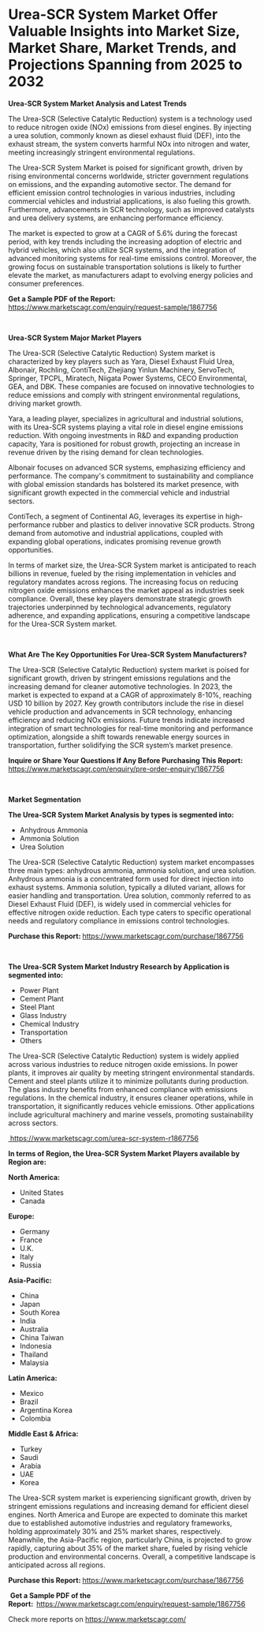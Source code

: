 <p><h1>Urea-SCR System Market Offer Valuable Insights into Market Size, Market Share, Market Trends, and Projections Spanning from 2025 to 2032</h1></p><p><strong>Urea-SCR System Market Analysis and Latest Trends</strong></p>
<p><p>The Urea-SCR (Selective Catalytic Reduction) system is a technology used to reduce nitrogen oxide (NOx) emissions from diesel engines. By injecting a urea solution, commonly known as diesel exhaust fluid (DEF), into the exhaust stream, the system converts harmful NOx into nitrogen and water, meeting increasingly stringent environmental regulations.</p><p>The Urea-SCR System Market is poised for significant growth, driven by rising environmental concerns worldwide, stricter government regulations on emissions, and the expanding automotive sector. The demand for efficient emission control technologies in various industries, including commercial vehicles and industrial applications, is also fueling this growth. Furthermore, advancements in SCR technology, such as improved catalysts and urea delivery systems, are enhancing performance efficiency.</p><p>The market is expected to grow at a CAGR of 5.6% during the forecast period, with key trends including the increasing adoption of electric and hybrid vehicles, which also utilize SCR systems, and the integration of advanced monitoring systems for real-time emissions control. Moreover, the growing focus on sustainable transportation solutions is likely to further elevate the market, as manufacturers adapt to evolving energy policies and consumer preferences.</p></p>
<p><strong>Get a Sample PDF of the Report:&nbsp;</strong> <a href="https://www.marketscagr.com/enquiry/request-sample/1867756?utm_campaign=2893&utm_medium=2&utm_source=Github&utm_content=ia&utm_term=28022025&utm_id=urea-scr-system">https://www.marketscagr.com/enquiry/request-sample/1867756</a></p>
<p>&nbsp;</p>
<p><strong>Urea-SCR System Major Market Players</strong></p>
<p><p>The Urea-SCR (Selective Catalytic Reduction) System market is characterized by key players such as Yara, Diesel Exhaust Fluid Urea, Albonair, Rochling, ContiTech, Zhejiang Yinlun Machinery, ServoTech, Springer, TPCPL, Miratech, Niigata Power Systems, CECO Environmental, GEA, and DBK. These companies are focused on innovative technologies to reduce emissions and comply with stringent environmental regulations, driving market growth.</p><p>Yara, a leading player, specializes in agricultural and industrial solutions, with its Urea-SCR systems playing a vital role in diesel engine emissions reduction. With ongoing investments in R&D and expanding production capacity, Yara is positioned for robust growth, projecting an increase in revenue driven by the rising demand for clean technologies.</p><p>Albonair focuses on advanced SCR systems, emphasizing efficiency and performance. The company's commitment to sustainability and compliance with global emission standards has bolstered its market presence, with significant growth expected in the commercial vehicle and industrial sectors.</p><p>ContiTech, a segment of Continental AG, leverages its expertise in high-performance rubber and plastics to deliver innovative SCR products. Strong demand from automotive and industrial applications, coupled with expanding global operations, indicates promising revenue growth opportunities.</p><p>In terms of market size, the Urea-SCR System market is anticipated to reach billions in revenue, fueled by the rising implementation in vehicles and regulatory mandates across regions. The increasing focus on reducing nitrogen oxide emissions enhances the market appeal as industries seek compliance. Overall, these key players demonstrate strategic growth trajectories underpinned by technological advancements, regulatory adherence, and expanding applications, ensuring a competitive landscape for the Urea-SCR System market.</p></p>
<p>&nbsp;</p>
<p><strong>What Are The Key Opportunities For Urea-SCR System Manufacturers?</strong></p>
<p><p>The Urea-SCR (Selective Catalytic Reduction) system market is poised for significant growth, driven by stringent emissions regulations and the increasing demand for cleaner automotive technologies. In 2023, the market is expected to expand at a CAGR of approximately 8-10%, reaching USD 10 billion by 2027. Key growth contributors include the rise in diesel vehicle production and advancements in SCR technology, enhancing efficiency and reducing NOx emissions. Future trends indicate increased integration of smart technologies for real-time monitoring and performance optimization, alongside a shift towards renewable energy sources in transportation, further solidifying the SCR system’s market presence.</p></p>
<p><strong>Inquire or Share Your Questions If Any Before Purchasing This Report:</strong> <a href="https://www.marketscagr.com/enquiry/pre-order-enquiry/1867756?utm_campaign=2893&utm_medium=2&utm_source=Github&utm_content=ia&utm_term=28022025&utm_id=urea-scr-system">https://www.marketscagr.com/enquiry/pre-order-enquiry/1867756</a></p>
<p>&nbsp;</p>
<p><strong>Market Segmentation</strong></p>
<p><strong>The Urea-SCR System Market Analysis by types is segmented into:</strong></p>
<p><ul><li>Anhydrous Ammonia</li><li>Ammonia Solution</li><li>Urea Solution</li></ul></p>
<p><p>The Urea-SCR (Selective Catalytic Reduction) system market encompasses three main types: anhydrous ammonia, ammonia solution, and urea solution. Anhydrous ammonia is a concentrated form used for direct injection into exhaust systems. Ammonia solution, typically a diluted variant, allows for easier handling and transportation. Urea solution, commonly referred to as Diesel Exhaust Fluid (DEF), is widely used in commercial vehicles for effective nitrogen oxide reduction. Each type caters to specific operational needs and regulatory compliance in emissions control technologies.</p></p>
<p><strong>Purchase this Report:&nbsp;</strong><a href="https://www.marketscagr.com/purchase/1867756?utm_campaign=2893&utm_medium=2&utm_source=Github&utm_content=ia&utm_term=28022025&utm_id=urea-scr-system">https://www.marketscagr.com/purchase/1867756</a></p>
<p>&nbsp;</p>
<p><strong>The Urea-SCR System Market Industry Research by Application is segmented into:</strong></p>
<p><ul><li>Power Plant</li><li>Cement Plant</li><li>Steel Plant</li><li>Glass Industry</li><li>Chemical Industry</li><li>Transportation</li><li>Others</li></ul></p>
<p><p>The Urea-SCR (Selective Catalytic Reduction) system is widely applied across various industries to reduce nitrogen oxide emissions. In power plants, it improves air quality by meeting stringent environmental standards. Cement and steel plants utilize it to minimize pollutants during production. The glass industry benefits from enhanced compliance with emissions regulations. In the chemical industry, it ensures cleaner operations, while in transportation, it significantly reduces vehicle emissions. Other applications include agricultural machinery and marine vessels, promoting sustainability across sectors.</p></p>
<p><a href="https://www.marketscagr.com/urea-scr-system-r1867756?utm_campaign=2893&utm_medium=2&utm_source=Github&utm_content=ia&utm_term=28022025&utm_id=urea-scr-system">&nbsp;https://www.marketscagr.com/urea-scr-system-r1867756</a></p>
<p><strong>In terms of Region, the Urea-SCR System Market Players available by Region are:</strong></p>
<p>
    <p> <strong> North America: </strong>
        <ul>
            <li>United States</li>
            <li>Canada</li>
        </ul>
        </p> 
    <p> <strong> Europe: </strong>
        <ul>
            <li>Germany</li>
            <li>France</li>
            <li>U.K.</li>
            <li>Italy</li>
            <li>Russia</li>
        </ul>
        </p> 
    <p> <strong> Asia-Pacific: </strong>
        <ul>
            <li>China</li>
            <li>Japan</li>
            <li>South Korea</li>
            <li>India</li>
            <li>Australia</li>
            <li>China Taiwan</li>
            <li>Indonesia</li>
            <li>Thailand</li>
            <li>Malaysia</li>
        </ul>
        </p> 
    <p> <strong> Latin America: </strong>
        <ul>
            <li>Mexico</li>
            <li>Brazil</li>
            <li>Argentina Korea</li>
            <li>Colombia</li>
        </ul>
        </p> 
    <p> <strong> Middle East & Africa: </strong>
        <ul>
            <li>Turkey</li>
            <li>Saudi</li>
            <li>Arabia</li>
            <li>UAE</li>
            <li>Korea</li>
        </ul>
    </p>
    </p>
<p><p>The Urea-SCR system market is experiencing significant growth, driven by stringent emissions regulations and increasing demand for efficient diesel engines. North America and Europe are expected to dominate this market due to established automotive industries and regulatory frameworks, holding approximately 30% and 25% market shares, respectively. Meanwhile, the Asia-Pacific region, particularly China, is projected to grow rapidly, capturing about 35% of the market share, fueled by rising vehicle production and environmental concerns. Overall, a competitive landscape is anticipated across all regions.</p></p>
<p><strong>Purchase this Report: </strong><a href="https://www.marketscagr.com/purchase/1867756?utm_campaign=2893&utm_medium=2&utm_source=Github&utm_content=ia&utm_term=28022025&utm_id=urea-scr-system">https://www.marketscagr.com/purchase/1867756</a></p>
<p>&nbsp;<strong>Get a Sample PDF of the Report:&nbsp;&nbsp;</strong><a href="https://www.marketscagr.com/enquiry/request-sample/1867756?utm_campaign=2893&utm_medium=2&utm_source=Github&utm_content=ia&utm_term=28022025&utm_id=urea-scr-system">https://www.marketscagr.com/enquiry/request-sample/1867756</a></p>
<p><strong></strong></p>
<p>Check more reports on <a href="https://www.marketscagr.com/?utm_campaign=2893&utm_medium=2&utm_source=Github&utm_content=ia&utm_term=28022025&utm_id=urea-scr-system">https://www.marketscagr.com/</a></p>